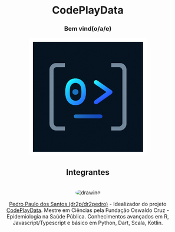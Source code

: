 <div align="center"> 

# CodePlayData

### Bem vind(o/a/e)

![](../assets/logo_rebrand.png)

## Integrantes

<br>
<img src="https://avatars.githubusercontent.com/u/52466957?v=4" alt="drawing" width="75" style="border-radius: 50%"/>


[Pedro Paulo dos Santos (dr2p/dr2pedro)](https://github.com/dr2pedro) - Idealizador do projeto [CodePlayData](https://github.com/CodePlayData). Mestre em Ciências pela Fundação Oswaldo Cruz - Epidemiologia na Saúde Pública. Conhecimentos avançados em R, Javascript/Typescript e básico em Python, Dart, Scala, Kotlin.
